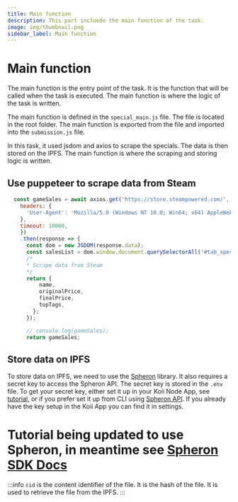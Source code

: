 ```yaml
---
title: Main function
description: This part incluede the main function of the task.
image: img/thumbnail.png
sidebar_label: Main function
---
```


# Main function

The main function is the entry point of the task. It is the function that will be called when the task is executed. The main function is where the logic of the task is written.

The main function is defined in the `special_main.js` file. The file is located in the root folder. The main function is exported from the file and imported into the `submission.js` file.

In this task, it used jsdom and axios to scrape the specials. The data is then stored on the IPFS. The main function is where the scraping and storing logic is written.

## Use puppeteer to scrape data from Steam

```js
  const gameSales = await axios.get('https://store.steampowered.com/', {
    headers: {
      'User-Agent': 'Mozilla/5.0 (Windows NT 10.0; Win64; x64) AppleWebKit/537.36 (KHTML, like Gecko) Chrome/89.0.4389.82 Safari/537.36',
    },
    timeout: 10000,
    })
    .then(response => {
      const dom = new JSDOM(response.data);
      const salesList = dom.window.document.querySelectorAll('#tab_specials_content .tab_item');
      /*
      * Scrape data from Steam
      */
      return {
          name,
          originalPrice,
          finalPrice,
          topTags,
        };
      });

      // console.log(gameSales);
      return gameSales;
```

## Store data on IPFS

To store data on IPFS, we need to use the [Spheron](https://docs.spheron.network/sdk/storage-v2/) library. It also requires a secret key to access the Spheron API. The secret key is stored in the `.env` file. To get your secret key, either set it up in your Koii Node App, see [tutorial](https://docs.koii.network/koii/faq#tutorial-step-by-step-guide-to-getting-a-spheron-storage-key), or if you prefer set it up from CLI using [Spheron API](https://docs.spheron.network/rest-api/#creating-an-access-token). If you already have the key setup in the Koii App you can find it in settings. 

# Tutorial being updated to use Spheron, in meantime see [Spheron SDK Docs](https://docs.spheron.network/sdk/storage-v2/)

<!-- 
```js
const { Web3Storage, File } = require("web3.storage");
const storageClient = new Web3Storage({
  token: process.env.SECRET_WEB3_STORAGE_KEY,
});

const gameSalesJson = JSON.stringify(gameSales);
const file = new File([gameSalesJson], filename, {
  type: "application/json",
});

const cid = await storageClient.put([file]);
```
-->

:::info
`cid` is the content identifier of the file. It is the hash of the file. It is used to retrieve the file from the IPFS.
::: 

